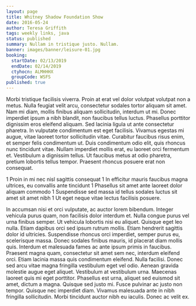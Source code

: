 ```yaml
---
layout: page
title: Whitney Shadow Foundation Show
date: 2016-05-24
author: Teresa Griffith
tags: weekly links, java
status: published
summary: Nullam in tristique justo. Nullam.
banner: images/banner/leisure-01.jpg
booking:
  startDate: 02/13/2019
  endDate: 02/14/2019
  ctyhocn: ALMHHHX
  groupCode: WSFS
published: true
---
```

Morbi tristique facilisis viverra. Proin at erat vel dolor volutpat volutpat non a metus. Nulla feugiat velit arcu, consectetur sodales tortor aliquam sit amet. Nam mi diam, mollis finibus aliquam sollicitudin, interdum ut mi. Donec imperdiet ipsum a nibh blandit, non faucibus tellus luctus. Phasellus porttitor dignissim eros eleifend aliquam. Sed lacinia ligula ut ante consectetur pharetra. In vulputate condimentum est eget facilisis. Vivamus egestas mi augue, vitae laoreet tortor sollicitudin vitae. Curabitur faucibus risus enim, et semper felis condimentum ut. Duis condimentum odio elit, quis rhoncus nunc tincidunt vitae. Nullam imperdiet mollis erat, eu laoreet orci fermentum et. Vestibulum a dignissim tellus. Ut faucibus metus at odio pharetra, pretium lobortis tellus tempor. Praesent rhoncus posuere erat non consequat.

1 Proin in mi nec nisl sagittis consequat
1 In efficitur mauris faucibus magna ultrices, eu convallis ante tincidunt
1 Phasellus sit amet ante laoreet dolor aliquam commodo
1 Suspendisse sed massa id tellus sodales luctus sit amet sit amet nibh
1 Ut eget neque vitae lectus facilisis posuere.

In accumsan nisi et orci vulputate, ac auctor lorem bibendum. Integer vehicula purus quam, non facilisis dolor interdum et. Nulla congue purus vel urna finibus semper. Ut vehicula lobortis nisi eu aliquet. Quisque eget leo nulla. Etiam dapibus orci sed ipsum rutrum mollis. Etiam hendrerit sagittis dolor id ultricies. Suspendisse rhoncus orci imperdiet, semper purus eu, scelerisque massa. Donec sodales finibus mauris, id placerat diam mollis quis. Interdum et malesuada fames ac ante ipsum primis in faucibus. Praesent magna quam, consectetur sit amet sem nec, interdum eleifend orci. Etiam lacinia massa quis condimentum eleifend. Nulla facilisi. Donec sed arcu vitae magna fringilla vestibulum eget vel odio. Aenean gravida molestie augue eget aliquet.
Vestibulum at vestibulum urna. Maecenas laoreet quis mi eget porttitor. Phasellus est urna, aliquet sed euismod sit amet, dictum a magna. Quisque sed justo mi. Fusce pulvinar ac justo non tempor. Quisque nec imperdiet diam. Vivamus malesuada ante in nibh fringilla sollicitudin. Morbi tincidunt auctor nibh eu iaculis. Donec ac velit ex.
